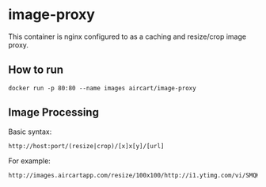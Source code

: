 # image-proxy

This container is nginx configured to as a caching and resize/crop image proxy.

## How to run

```
docker run -p 80:80 --name images aircart/image-proxy
```

## Image Processing

Basic syntax:
```
http://host:port/(resize|crop)/[x]x[y]/[url]
```

For example:
```
http://images.aircartapp.com/resize/100x100/http://i1.ytimg.com/vi/SMQK9_N0pks/maxresdefault.jpg
```
